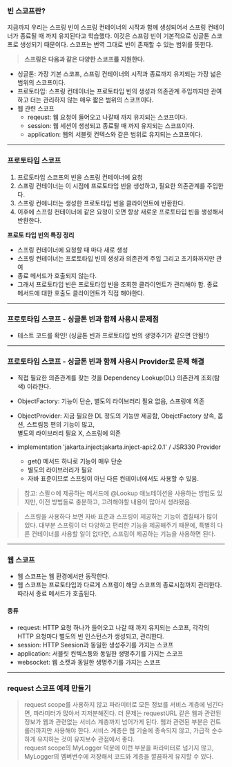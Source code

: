 ### 빈 스코프란?
지금까지 우리는 스프링 빈이 스프링 컨테이너의 시작과 함께 생성되어서 스프링 컨테이너가 종료될 때 까지 유지된다고 학습했다.
이것은 스프링 빈이 기본적으로 싱글톤 스코프로 생성되기 때문이다. 스코프는 번역 그대로 빈이 존재할 수 있는 범위를 뜻한다. 

><strong>스프링은 다음과 같은 다양한 스코프를 지원한다. </strong>
* 싱글톤: 가장 기본 스코프, 스프링 컨테이너의 시작과 종료까지 유지되는 가장 넓은 범위의 스코프이다. 
* 프로토타입: 스프링 컨테이너는 프로토타입 빈의 생성과 의존관계 주입까지만 관여하고 더는 관리하지 않는 매우 짧은 범위의 스코프이다. 
* 웹 관련 스코프
  * reqeust: 웹 요청이 들어오고 나갈때 까지 유지되는 스코프이다. 
  * session: 웹 세션이 생성되고 종료될 때 까지 유지되는 스코프이다. 
  * application: 웹의 서블릿 컨텍스와 같은 범위로 유지되는 스코프이다.
  
<hr>

### 프로토타입 스코프
1. 프로토타입 스코프의 빈을 스프링 컨테이너에 요청
2. 스프링 컨테이너는 이 시점에 프로토타입 빈을 생성하고, 필요한 의존관계를 주입한다. 
3. 스프링 컨에니터는 생성한 프로토타입 빈을 클라이언트에 반환한다.
4. 이후에 스프링 컨테이너에 같은 요청이 오면 항상 새로운 프로토타입 빈을 생성해서 반환한다.

<strong>프로토 타입 빈의 특징 정리</strong>
* 스프링 컨테이너에 요청할 때 마다 새로 생성
* 스프링 컨테이너는 프로토타입 빈의 생성과 의존관계 주입 그리고 초기화까지만 관여
* 종료 메서드가 호출되지 않는다.
* 그래서 프로토타입 빈은 프로토타입 빈을 조회한 클라이언트가 관리해야 함. 종료 메서드에 대한 호출도 클라이언트가 직접 해야한다.

<hr>

### 프로토타입 스코프 - 싱글톤 빈과 함께 사용시 문제점

* 테스트 코드를 확인! (싱글톤 빈과 프로토타입 빈의 생명주기가 같으면 안됨!!)

<hr>

### 프로토타입 스코프 - 싱글톤 빈과 함께 사용시 Provider로 문제 해결
* 직접 필요한 의존관계를 찾는 것을 Dependency Lookup(DL) 의존관계 조회(탐색) 이라한다. 
* ObjectFactory: 기능이 단순, 별도의 라이브러리 필요 없음, 스프링에 의존 
* ObjectProvider: 지금 필요한 DL 정도의 기능만 제공함, ObejctFactory 상속, 옵션, 스트림등 편의 기능이 많고, <br>별도의 라이브러리 필요 X, 스프링에 의존 


* implementation 'jakarta.inject:jakarta.inject-api:2.0.1' / JSR330 Provider
  * get() 메서드 하나로 기능이 매우 단순
  * 별도의 라이브러리가 필요
  * 자바 표준이므로 스프링이 아닌 다른 컨테이너에서도 사용할 수 있음. 

> 참고: 스픨ㅇ에 제공하는 메서드에 @Lookup  애노테이션을 사용하는 방법도 있지만, 이전 방법들로 충분하고, 고려해야할 내용이 많아서 생랴됐음.

> 스프링을 사용하다 보면 자바 표준과 스프링이 제공하는 기능이 겹칠때가 많이 있다. 
> 대부분 스프링이 더 다양하고 편리한 기능을 제공해주기 때문에, 특별히 다른 컨테이너를 사용할 일이 없다면, 스프링이 제공하는 기능을 사용하면 된다. 

<hr>

### 웹 스코프 
* 웹 스코프는 웹 환경에서만 동작한다.
* 웹 스코프는 프로토타입과 다르게 스프링이 해당 스코프의 종료시점까지 관리한다. 따라서 종료 메서드가 호출된다. 
#### 종류
* request: HTTP 요청 하나가 들어오고 나갈 때 까지 유지되는 스코프, 각각의 HTTP 요청마다 별도의 빈 인스턴스가 생성되고, 관리한다.
* session: HTTP Seesion과 동일한 생성주기를 가지는 스코프 
* application: 서블릿 컨텍스틍와 동일한 생명주기를 가지는 스코프 
* websocket: 웹 소캣과 동일한 생명주기를 가지는 스코프

<hr>

### request 스코프 예제 만들기 
>request scope를 사용하지 않고 파라미터로 모든 정보를 서비스 계층에 넘긴다면, 파라미터가 많아서 지저분해진다. 
> 더 문제는 requestURL 같은 웹과 관련된 정보가 웹과 관련없는 서비스 계층까지 넘어가게 된다. 웹과 관련된 부분은 컨트롤러까지만
> 사용해야 한다. 서비스 계층은 웹 기술에 종속되지 않고, 가급적 순수하게 유지하는 것이 유지보수 관점에서 좋다. <br> 
> request scope의 MyLogger 덕분에 이런 부분을 파라미터로 넘기지 않고, MyLogger의 멤버변수에 저장해서 코드와 계층을 깔끔하게 유지할 수 있다.